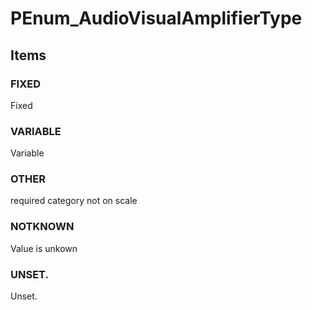 # PEnum_AudioVisualAmplifierType
<!-- end of short definition -->

## Items

### FIXED
Fixed

### VARIABLE
Variable

### OTHER
required category not on scale

### NOTKNOWN
Value is unkown

### UNSET.
Unset.
